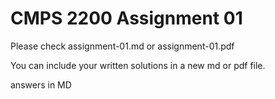 # CMPS 2200  Assignment 01

Please check assignment-01.md or assignment-01.pdf

You can include your written solutions in a new md or pdf file.

answers in MD